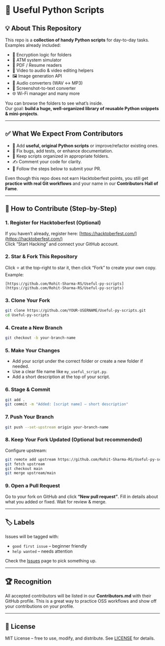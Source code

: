 # 🐍 Useful Python Scripts  

## 💡 About This Repository

This repo is a **collection of handy Python scripts** for day-to-day tasks.  
Examples already included:

- 🔐 Encryption logic for folders  
- 🏧 ATM system simulator  
- 📄 PDF / Resume readers  
- 🎥 Video to audio & video editing helpers  
- 🖼 Image generation API  
- 🎵 Audio converters (WAV ↔ MP3)  
- 📝 Screenshot-to-text converter  
- 🌐 Wi-Fi manager and many more  

You can browse the folders to see what’s inside.  
Our goal: **build a huge, well-organized library of reusable Python snippets & mini-projects**.

---

## ✅ What We Expect From Contributors

- 📝 Add **useful, original Python scripts** or improve/refactor existing ones.  
- 🐛 Fix bugs, add tests, or enhance documentation.  
- 🔖 Keep scripts organized in appropriate folders.  
- ✍️ Comment your code for clarity.  
- 🙌 Follow the steps below to submit your PR.

Even though this repo does not earn Hacktoberfest points, you still get **practice with real Git workflows** and your name in our **Contributors Hall of Fame**.

---

## 🚀 How to Contribute (Step-by-Step)

### 1. Register for Hacktoberfest (Optional)
If you haven’t already, register here: [https://hacktoberfest.com/](https://hacktoberfest.com/)  
Click “Start Hacking” and connect your GitHub account.

### 2. Star & Fork This Repository
Click ⭐ at the top-right to star it, then click “Fork” to create your own copy.  
Example:  
```
[https://github.com/Rohit-Sharma-RS/Useful-py-scripts](https://github.com/Rohit-Sharma-RS/Useful-py-scripts)

````

### 3. Clone Your Fork
```bash
git clone https://github.com/YOUR-USERNAME/Useful-py-scripts.git
cd Useful-py-scripts
````

### 4. Create a New Branch

```bash
git checkout -b your-branch-name
```

### 5. Make Your Changes

* Add your script under the correct folder or create a new folder if needed.
* Use a clear file name like `my_useful_script.py`.
* Add a short description at the top of your script.

### 6. Stage & Commit

```bash
git add .
git commit -m "Added: [script name] – short description"
```

### 7. Push Your Branch

```bash
git push --set-upstream origin your-branch-name
```

### 8. Keep Your Fork Updated (Optional but recommended)

Configure upstream:

```bash
git remote add upstream https://github.com/Rohit-Sharma-RS/Useful-py-scripts.git
git fetch upstream
git checkout main
git merge upstream/main
```

### 9. Open a Pull Request

Go to your fork on GitHub and click **“New pull request”**.
Fill in details about what you added or fixed.
Wait for review & merge.

---

## 🏷 Labels

Issues will be tagged with:

* `good first issue` – beginner friendly
* `help wanted` – needs attention

Check the [Issues](../../issues) page to pick something up.

---

## 🏆 Recognition

All accepted contributors will be listed in our **Contributors.md** with their GitHub profile.
This is a great way to practice OSS workflows and show off your contributions on your profile.

---

## 📜 License

MIT License – free to use, modify, and distribute.
See [LICENSE](LICENSE) for details.
